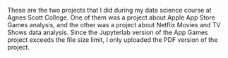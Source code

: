 These are the two projects that I did during my data science course at Agnes Scott College. One of them was a project about Apple App Store Games analysis, and the other was a project about Netflix Movies and TV Shows data analysis. Since the Jupyterlab version of the App Games project exceeds the file size limit, I only uploaded the PDF version of the project.
